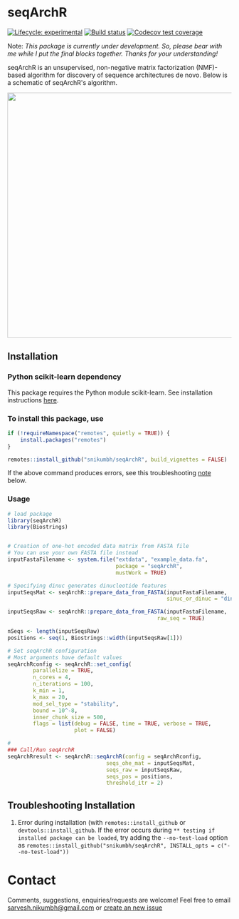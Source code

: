 

# seqArchR
<!-- badges: start -->
[![Lifecycle:
experimental](https://img.shields.io/badge/lifecycle-experimental-orange.svg)](https://www.tidyverse.org/lifecycle/#experimental)
[![Build status](https://travis-ci.org/snikumbh/seqArchR.svg?branch=master)](https://travis-ci.org/snikumbh/seqArchR)
[![Codecov test coverage](https://codecov.io/gh/snikumbh/seqArchR/branch/master/graph/badge.svg)](https://codecov.io/gh/snikumbh/seqArchR?branch=master)
<!-- badges: end -->

Note: _This package is currently under development. So, please bear with me while I put the final blocks together. Thanks for your understanding!_ 


seqArchR is an unsupervised, non-negative matrix factorization (NMF)-based algorithm for discovery of sequence architectures de novo.
Below is a schematic of seqArchR's algorithm.


<img src="reference/figures/seqArchR_algorithm_1080p_cropped.gif" width="550" align="center">


## Installation

### Python scikit-learn dependency
This package requires the Python module scikit-learn. See installation instructions [here](https://scikit-learn.org/stable/install.html).


### To install this package, use 

```r
if (!requireNamespace("remotes", quietly = TRUE)) {
    install.packages("remotes")   
}

remotes::install_github("snikumbh/seqArchR", build_vignettes = FALSE)
``` 

If the above command produces errors, see this troubleshooting [note](https://github.com/snikumbh/seqArchR#troubleshooting-installation) below.


### Usage
```r
# load package
library(seqArchR)
library(Biostrings)


# Creation of one-hot encoded data matrix from FASTA file
# You can use your own FASTA file instead
inputFastaFilename <- system.file("extdata", "example_data.fa", 
                                  package = "seqArchR", 
                                  mustWork = TRUE)

# Specifying dinuc generates dinucleotide features
inputSeqsMat <- seqArchR::prepare_data_from_FASTA(inputFastaFilename,
                                                  sinuc_or_dinuc = "dinuc")

inputSeqsRaw <- seqArchR::prepare_data_from_FASTA(inputFastaFilename, 
                                               raw_seq = TRUE)

nSeqs <- length(inputSeqsRaw)
positions <- seq(1, Biostrings::width(inputSeqsRaw[1]))

# Set seqArchR configuration
# Most arguments have default values
seqArchRconfig <- seqArchR::set_config(
        parallelize = TRUE,
        n_cores = 4,
        n_iterations = 100,
        k_min = 1,
        k_max = 20,
        mod_sel_type = "stability",
        bound = 10^-8,
        inner_chunk_size = 500,
        flags = list(debug = FALSE, time = TRUE, verbose = TRUE,
                     plot = FALSE)

#
### Call/Run seqArchR
seqArchRresult <- seqArchR::seqArchR(config = seqArchRconfig,
                               seqs_ohe_mat = inputSeqsMat,
                               seqs_raw = inputSeqsRaw,
                               seqs_pos = positions,
                               threshold_itr = 2)

```

## Troubleshooting Installation

1. Error during installation (with `remotes::install_github` or `devtools::install_github`. If the error occurs during `** testing if installed package can be loaded`, try adding the `--no-test-load` option as `remotes::install_github("snikumbh/seqArchR", INSTALL_opts = c("--no-test-load"))`


# Contact
Comments, suggestions, enquiries/requests are welcome! Feel free to email sarvesh.nikumbh@gmail.com or [create an new issue](https://github.com/snikumbh/seqArchR/issues/new)

